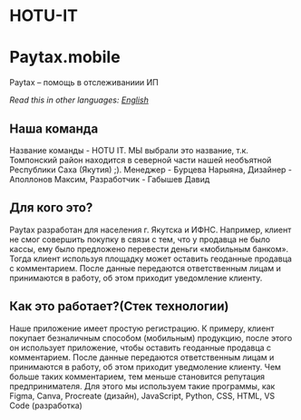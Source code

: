 # HOTU-IT
# Paytax.mobile

Paytax – помощь в отслеживаниии ИП

_Read this in other languages: [English](README.en-US.md)_

## Наша команда

Название команды - HOTU IT. МЫ выбрали это название, т.к. Томпонский район находится в северной части нашей необъятной Республики Саха (Якутия) ;). Менеджер - Бурцева Нарыяна, Дизайнер - Аполлонов Максим, Разработчик - Габышев Давид

## Для кого это?

Paytax разработан для населения г. Якутска и ИФНС. Например, клиент не смог совершить покупку в связи с тем, что у продавца не было кассы, ему было предложено перевести деньги «мобильным банком». Тогда клиент используя площадку может оставить геоданные продавца с комментарием. После данные передаются ответственным лицам и принимаются в работу, об этом приходит уведомление клиенту.

## Как это работает?(Стек технологии)

Наше приложение имеет простую регистрацию. К примеру, клиент покупает безналичным способом (мобильным) продукцию, после этого он использует приложение, чтобы оставить геоданные продавца с комментарием. После данные передаются ответственным лицам и принимаются в работу, об этом приходит уведмоление клиенту. Чем больше таких комментарием, тем меньше становится репутация предпринимателя. Для этого мы используем такие программы, как Figma, Canva, Procreate (дизайн), JavaScript, Python, CSS, HTML, VS Code (разработка)
